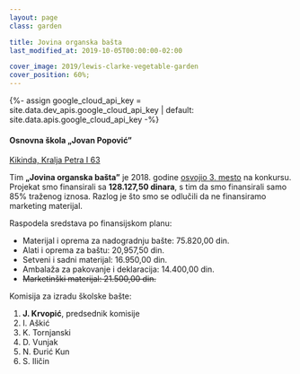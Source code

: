 ```yaml
---
layout: page
class: garden

title: Jovina organska bašta
last_modified_at: 2019-10-05T00:00:00-02:00

cover_image: 2019/lewis-clarke-vegetable-garden
cover_position: 60%;
---
```


{%- assign google_cloud_api_key = site.data.dev_apis.google_cloud_api_key | default: site.data.apis.google_cloud_api_key -%}

<picture style="display: none;">
  <img
    src="https://maps.googleapis.com/maps/api/staticmap?zoom=10&size=640x320&maptype=map&center=45.83495278,20.47263056&language=sr&key={{ google_cloud_api_key }}&scale=2"
    srcset="https://maps.googleapis.com/maps/api/staticmap?zoom=10&size=640x320&maptype=map&center=45.83495278,20.47263056&language=sr&key={{ google_cloud_api_key }}&scale=2, https://maps.googleapis.com/maps/api/staticmap?zoom=10&size=640x320&maptype=map&center=45.83495278,20.47263056&language=sr&key={{ google_cloud_api_key }}&scale=4 2x"
    class="top-map"
    alt="Mapa">
</picture>

#### Osnovna škola „Jovan Popović”

[Kikinda, Kralja Petra I 63](https://www.google.rs/maps/place/Kralja+Petra+I+63,+Kikinda,+Srbija)

Tim **„Jovina organska bašta”** je 2018. godine
[osvojio 3. mesto](/projekti/2018/rezultati-konkursa-za-finansiranje-skolske-baste/)
na konkursu. Projekat smo finansirali sa **128.127,50 dinara**, s tim da smo
finansirali samo 85% traženog iznosa. Razlog je što smo se odlučili da ne
finansiramo marketing materijal.

Raspodela sredstava po finansijskom planu:

- Materijal i oprema za nadogradnju bašte: 75.820,00 din.
- Alati i oprema za baštu: 20,957,50 din.
- Setveni i sadni materijal: 16.950,00 din.
- Ambalaža za pakovanje i deklaracija: 14.400,00 din.
- <del>Marketinški materijal: 21.500,00 din.</del>

Komisija za izradu školske bašte:

1. **J. Krvopić**, predsednik komisije
2. I. Aškić
3. K. Tornjanski
4. D. Vunjak
5. N. Đurić Kun
6. S. Iličin
